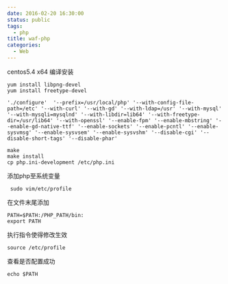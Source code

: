 ```yaml
---
date: 2016-02-20 16:30:00
status: public
tags:
  - php
title: waf-php
categories:
  - Web
---
```


centos5.4 x64 编译安装

    yum install libpng-devel
    yum install freetype-devel

    './configure'  '--prefix=/usr/local/php' '--with-config-file-path=/etc' '--with-curl' '--with-gd' '--with-ldap=/usr' '--with-mysql' '--with-mysqli=mysqlnd' '--with-libdir=lib64' '--with-freetype-dir=/usr/lib64' '--with-openssl' '--enable-fpm' '--enable-mbstring' '--enable-gd-native-ttf' '--enable-sockets' '--enable-pcntl' '--enable-sysvmsg' '--enable-sysvsem' '--enable-sysvshm' '--disable-cgi' '--disable-short-tags' '--disable-phar'
    
    make
    make install
    cp php.ini-development /etc/php.ini

添加php至系统变量

     sudo vim/etc/profile

在文件末尾添加 

    PATH=$PATH:/PHP_PATH/bin:
    export PATH

执行指令使得修改生效

    source /etc/profile

查看是否配置成功

    echo $PATH